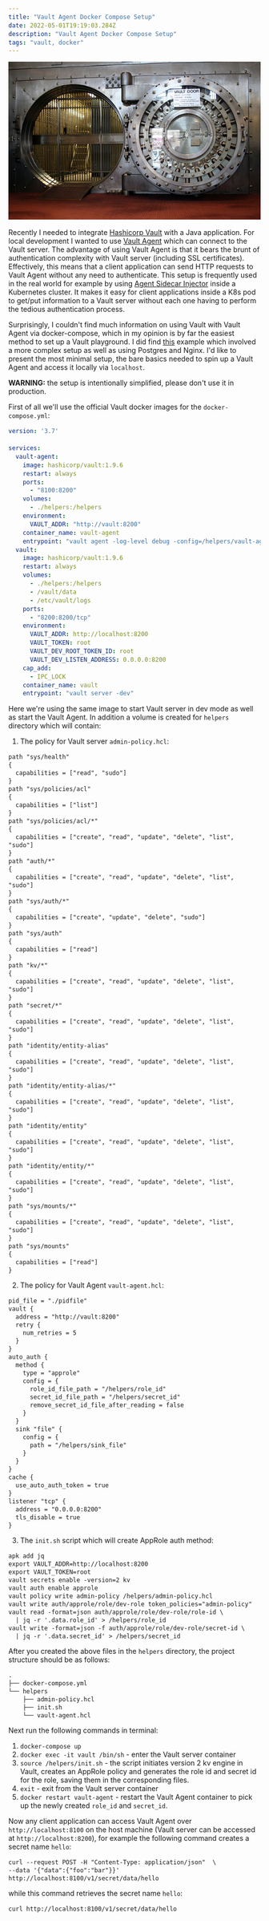 ```yaml
---
title: "Vault Agent Docker Compose Setup"
date: 2022-05-01T19:19:03.284Z
description: "Vault Agent Docker Compose Setup"
tags: "vault, docker"
---
```


![vault](./vault.jpg)

Recently I needed to integrate [Hashicorp Vault](https://www.hashicorp.com/products/vault) with a Java application. For local development I wanted to use [Vault Agent](https://www.vaultproject.io/docs/agent) which can connect to the Vault server. The advantage of using Vault Agent is that it bears the brunt of authentication complexity with Vault server (including SSL certificates). Effectively, this means that a client application can send HTTP requests to Vault Agent without any need to authenticate. This setup is frequently used in the real world for example by using [Agent Sidecar Injector](https://www.vaultproject.io/docs/platform/k8s/injector) inside a Kubernetes cluster. It makes it easy for client applications inside a K8s pod to get/put information to a Vault server without each one having to perform the tedious authentication process.

Surprisingly, I couldn't find much information on using Vault with Vault Agent via docker-compose, which in my opinion is by far the easiest method to set up a Vault playground. I did find [this](https://gitlab.com/kawsark/vault-agent-docker/-/tree/master) example which involved a more complex setup as well as using Postgres and Nginx. I'd like to present the most minimal setup, the bare basics needed to spin up a Vault Agent and access it locally via `localhost`.

**WARNING:** the setup is intentionally simplified, please don't use it in production.

First of all we'll use the official Vault docker images for the `docker-compose.yml`:
```yml
version: '3.7'

services:
  vault-agent:
    image: hashicorp/vault:1.9.6
    restart: always
    ports:
      - "8100:8200"
    volumes:
      - ./helpers:/helpers
    environment:
      VAULT_ADDR: "http://vault:8200"
    container_name: vault-agent
    entrypoint: "vault agent -log-level debug -config=/helpers/vault-agent.hcl"
  vault:
    image: hashicorp/vault:1.9.6
    restart: always
    volumes:
      - ./helpers:/helpers
      - /vault/data
      - /etc/vault/logs
    ports:
      - "8200:8200/tcp"
    environment:
      VAULT_ADDR: http://localhost:8200
      VAULT_TOKEN: root
      VAULT_DEV_ROOT_TOKEN_ID: root
      VAULT_DEV_LISTEN_ADDRESS: 0.0.0.0:8200
    cap_add:
      - IPC_LOCK
    container_name: vault
    entrypoint: "vault server -dev"
```

Here we're using the same image to start Vault server in dev mode as well as start the Vault Agent. In addition a volume is created for `helpers` directory which will contain:
1. The policy for Vault server `admin-policy.hcl`:
```hcl
path "sys/health"
{
  capabilities = ["read", "sudo"]
}
path "sys/policies/acl"
{
  capabilities = ["list"]
}
path "sys/policies/acl/*"
{
  capabilities = ["create", "read", "update", "delete", "list", "sudo"]
}
path "auth/*"
{
  capabilities = ["create", "read", "update", "delete", "list", "sudo"]
}
path "sys/auth/*"
{
  capabilities = ["create", "update", "delete", "sudo"]
}
path "sys/auth"
{
  capabilities = ["read"]
}
path "kv/*"
{
  capabilities = ["create", "read", "update", "delete", "list", "sudo"]
}
path "secret/*"
{
  capabilities = ["create", "read", "update", "delete", "list", "sudo"]
}
path "identity/entity-alias"
{
  capabilities = ["create", "read", "update", "delete", "list", "sudo"]
}
path "identity/entity-alias/*"
{
  capabilities = ["create", "read", "update", "delete", "list", "sudo"]
}
path "identity/entity"
{
  capabilities = ["create", "read", "update", "delete", "list", "sudo"]
}
path "identity/entity/*"
{
  capabilities = ["create", "read", "update", "delete", "list", "sudo"]
}
path "sys/mounts/*"
{
  capabilities = ["create", "read", "update", "delete", "list", "sudo"]
}
path "sys/mounts"
{
  capabilities = ["read"]
}
```
2. The policy for Vault Agent `vault-agent.hcl`:
```hcl
pid_file = "./pidfile"
vault {
  address = "http://vault:8200"
  retry {
    num_retries = 5
  }
}
auto_auth {
  method {
    type = "approle"
    config = {
      role_id_file_path = "/helpers/role_id"
      secret_id_file_path = "/helpers/secret_id"
      remove_secret_id_file_after_reading = false
    }
  }
  sink "file" {
    config = {
      path = "/helpers/sink_file"
    }
  }
}
cache {
  use_auto_auth_token = true
}
listener "tcp" {
  address = "0.0.0.0:8200"
  tls_disable = true
}
```
3. The `init.sh` script which will create AppRole auth method:
```shell
apk add jq
export VAULT_ADDR=http://localhost:8200
export VAULT_TOKEN=root
vault secrets enable -version=2 kv
vault auth enable approle
vault policy write admin-policy /helpers/admin-policy.hcl
vault write auth/approle/role/dev-role token_policies="admin-policy"
vault read -format=json auth/approle/role/dev-role/role-id \
  | jq -r '.data.role_id' > /helpers/role_id
vault write -format=json -f auth/approle/role/dev-role/secret-id \
  | jq -r '.data.secret_id' > /helpers/secret_id
```

After you created the above files in the `helpers` directory, the project structure should be as follows:
```
.
├── docker-compose.yml
└── helpers
    ├── admin-policy.hcl
    ├── init.sh
    └── vault-agent.hcl
```

Next run the following commands in terminal:

1. `docker-compose up`
2. `docker exec -it vault /bin/sh` - enter the Vault server container
3. `source /helpers/init.sh` - the script initiates version 2 kv engine in Vault, creates an AppRole policy and generates the role id and secret id for the role, saving them in the corresponding files.
4. `exit` - exit from the Vault server container
5. `docker restart vault-agent` - restart the Vault Agent container to pick up the newly created `role_id` and `secret_id`.

Now any client application can access Vault Agent over `http://localhost:8100` on the host machine (Vault server can be accessed at `http://localhost:8200`), for example the following command creates a secret name `hello`:
```shell
curl --request POST -H "Content-Type: application/json"  \
--data '{"data":{"foo":"bar"}}' http://localhost:8100/v1/secret/data/hello
```
while this command retrieves the secret name `hello`:
```shell
curl http://localhost:8100/v1/secret/data/hello
```
